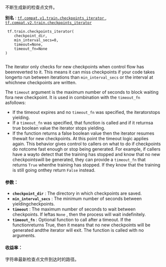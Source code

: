 不断生成新的检查点文件。

**别名** : [ `tf.compat.v1.train.checkpoints_iterator` ](/api_docs/python/tf/train/checkpoints_iterator), [ `tf.compat.v2.train.checkpoints_iterator` ](/api_docs/python/tf/train/checkpoints_iterator)

```
 tf.train.checkpoints_iterator(
    checkpoint_dir,
    min_interval_secs=0,
    timeout=None,
    timeout_fn=None
)
 
```

The iterator only checks for new checkpoints when control flow has beenreverted to it. This means it can miss checkpoints if your code takes longerto run between iterations than  `min_interval_secs`  or the interval at whichnew checkpoints are written.

The  `timeout`  argument is the maximum number of seconds to block waiting fora new checkpoint.  It is used in combination with the  `timeout_fn`  asfollows:

- If the timeout expires and no  `timeout_fn`  was specified, the iteratorstops yielding.
- If a  `timeout_fn`  was specified, that function is called and if it returnsa true boolean value the iterator stops yielding.
- If the function returns a false boolean value then the iterator resumes thewait for new checkpoints.  At this point the timeout logic applies again.
This behavior gives control to callers on what to do if checkpoints do notcome fast enough or stop being generated.  For example, if callers have a wayto detect that the training has stopped and know that no new checkpointswill be generated, they can provide a  `timeout_fn`  that returns  `True`  whenthe training has stopped.  If they know that the training is still going onthey return  `False`  instead.

#### 参数：
- **`checkpoint_dir`** : The directory in which checkpoints are saved.
- **`min_interval_secs`** : The minimum number of seconds between yieldingcheckpoints.
- **`timeout`** : The maximum number of seconds to wait between checkpoints. If leftas  `None` , then the process will wait indefinitely.
- **`timeout_fn`** : Optional function to call after a timeout.  If the functionreturns True, then it means that no new checkpoints will be generated andthe iterator will exit.  The function is called with no arguments.


#### 收益率：
字符串最新检查点文件到达时的路径。

